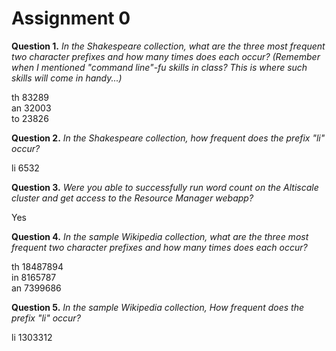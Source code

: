 Assignment 0
============

**Question 1.** _In the Shakespeare collection, what are the three most frequent two character prefixes and how many times does each occur? (Remember when I mentioned "command line"-fu skills in class? This is where such skills will come in handy...)_

th 83289  
an 32003  
to 23826

**Question 2.** _In the Shakespeare collection, how frequent does the prefix "li" occur?_

li 6532

**Question 3.** _Were you able to successfully run word count on the Altiscale cluster and get access to the Resource Manager webapp?_

Yes

**Question 4.** _In the sample Wikipedia collection, what are the three most frequent two character prefixes and how many times does each occur?_

th 18487894  
in 8165787  
an 7399686

**Question 5.** _In the sample Wikipedia collection, How frequent does the prefix "li" occur?_

li 1303312